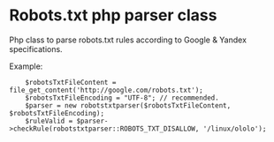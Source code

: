 Robots.txt php parser class
=====================

Php class to parse robots.txt rules according to Google & Yandex specifications.

Example:
````
    $robotsTxtFileContent = file_get_content('http://google.com/robots.txt');
    $robotsTxtFileEncoding = "UTF-8"; // recommended.
    $parser = new robotstxtparser($robotsTxtFileContent, $robotsTxtFileEncoding);
    $ruleValid = $parser->checkRule(robotstxtparser::ROBOTS_TXT_DISALLOW, '/linux/ololo'); 
````
